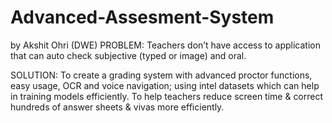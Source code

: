 # Advanced-Assesment-System
by Akshit Ohri (DWE)
PROBLEM: Teachers don’t have access to application that can auto check subjective (typed or image) and oral. 

SOLUTION: To create a grading system with advanced proctor functions, easy usage, OCR and voice navigation; using intel datasets which can help in training models efficiently. To help teachers reduce screen time & correct hundreds of answer sheets & vivas more efficiently.
